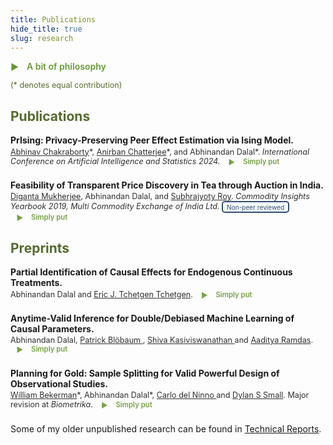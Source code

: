 ```yaml
---
title: Publications
hide_title: true
slug: research
---
```


<!-- # Conference Publications
 
<span style="font-size: 0.9em; font-weight: bold;">*[_PrIsing: Privacy-Preserving Peer Effect Estimation via Ising Model._](https://proceedings.mlr.press/v238/chakraborty24a.html)* [<i class="fa-solid fa-book"></i>](https://proceedings.mlr.press/v238/chakraborty24a.html) &nbsp; [<i class="ai ai-arxiv ai"></i>](https://arxiv.org/abs/2401.16596) &nbsp; [<i class="fab fa-github"></i>](https://github.com/anirbanc96/PrIsing)</span>     
<span style="font-size: 0.8em;">[Abhinav Chakraborty](https://abhinavc3.github.io/), Anirban Chatterjee, [Abhinandan Dalal](https://statistics.wharton.upenn.edu/profile/abdalal/). *International Conference on Artificial Intelligence and Statistics 2024*.</span>
 
<style>
  .content-container {
    display: flex;
    align-items: flex-start;
  }
  .text-container {
    flex-grow: 1;
  }

  .side-image {
    margin-top: 5px;
    margin-left: 30px; /* Adjust the space between the image and the text */
    max-width: 40%; /* Adjust the width of the image */
    border-radius: 2%; /* Make the image circular */
    overflow: hidden; /* Hide anything outside of the circle */
  }

  /* Responsive design for smaller screens */
  @media (max-width: 768px) {
    .side-image {
      max-width: 100%;
      margin-left: 0;
      margin-bottom: 20px;
    }

    .content-container {
      flex-direction: column;
    }
  }
</style>

# New aspects # 
-->

<!-- Icons: Academicons (scholarly) + Font Awesome (GitHub only) -->
<link rel="stylesheet" href="https://cdn.jsdelivr.net/gh/jpswalsh/academicons@1/css/academicons.min.css">
<link rel="stylesheet" href="https://cdnjs.cloudflare.com/ajax/libs/font-awesome/6.5.0/css/all.min.css"/>

<style>
  /* Publication layout (same feel as your research page) */
  .pub { margin: .9rem 0 1.4rem; }
  .pub .title { font-weight: 600; font-size: 1em; }
  .pub .meta { font-size: .9em; opacity: .9; margin-top: .15rem; }

  /* Olive theme */
  :root {
    --olive-color: rgb(102, 153, 51);
  }
  .olive-word { color: var(--olive-color); }

  .badge {
  display: inline-block;
  font-size: 0.8em;
  font-weight: 400;
  color: #1e3a5f;
  background-color: rgba(240, 255, 255, 0.6);  /* Azure background */
  padding: 0.15em 0.6em;
  border: 2px solid #1e3a5f;
  border-radius: 0.5em;
  vertical-align: middle;
}

  /* “Simply put” — inline label; body opens below */
  details.simple {
    display: inline;
    margin-left: .6rem;
    color: var(--olive-color);
  }
  details.simple > summary {
    cursor: pointer;
    list-style: none;
    display: inline-flex;
    align-items: center;
    gap: .4rem;
    font-weight: 600;
    font-size: 0.9em;
  }
  details.simple > summary::before {
    content: "▶";
    display: inline-block;
    transform: translateY(1px);
    transition: transform .15s;
  }
  details.simple[open] > summary::before { transform: rotate(90deg); }
  details.simple .body {
    display: block;
    font-size: .9rem;
    line-height: 1.35;
    color: #444;
    margin: .4rem 0 .2rem 1.4rem;
    max-width: 85%;
  }

  .content-container { display: flex; align-items: flex-start; }
  .text-container { flex-grow: 1; }
  .side-image {
    margin-top: 5px;
    margin-left: 30px;
    max-width: 40%;
    border-radius: 2%;
    overflow: hidden;
  }
  @media (max-width: 768px) {
    .side-image {
      max-width: 100%;
      margin-left: 0;
      margin-bottom: 20px;
    }
    .content-container { flex-direction: column; }
  }
</style>

<details class="simple" style="margin:1rem 0;">
  <summary style="font-size:1em;">
    <i class="fa-solid fa-cloud" aria-hidden="true"></i> A bit of philosophy
  </summary>
  <p class="body" style="font-size:0.95em; color:#555; margin:0.5rem 0 0 1.5rem;">
    There is a widening gap between how the public understands science and what scientists actually do, which has fueled mistrust.
    As baby steps toward closing this gap, I’ve added two-sentence gists to my works under “Simply put,” written in accessible everyday language.
  </p>
</details>

<span style = "color: #556B2F; font-size: 0.9em; "> (* denotes equal contribution) </span>

<h2 style="color: #556B2F;">Publications</h2>

<div class="pub">
  <div class="title">
    <span style="font-weight: bold;">
      <strong> PrIsing: Privacy-Preserving Peer Effect Estimation via Ising Model. </strong>
      <a href="https://proceedings.mlr.press/v238/chakraborty24a.html" aria-label="Proceedings of Machine Learning Research">
        <i class="fa-solid fa-book"></i>
      </a>
      <a href="https://arxiv.org/abs/2401.16596" aria-label="arXiv">
         <i class="ai ai-arxiv ai"></i>
      </a>
<!--       <a href="https://github.com/anirbanc96/ECMMD-CondTwoSamp" aria-label="GitHub repository">
        <i class="fab fa-github"></i>
      </a> -->
    </span>
  </div>
  <div class="meta">
   <a href = "https://abhinavc3.github.io/">Abhinav Chakraborty</a>*, 
   <a href = "https://anirbanc96.github.io/main/">Anirban Chatterjee</a>*, and
   Abhinandan Dalal*. 
   <em> International Conference on Artificial Intelligence and Statistics 2024. </em>
   <details class="simple">
     <summary><i class="ai ai-open-access ai"></i> Simply put </summary>
     <div class="body">
      Suppose you want to understand how contagious a disease is as it spreads through a network. At the same time, whether an individual is infected is highly sensitive information. In this work, we show how to protect everyone’s privacy while still estimating the disease’s contagiousness with reliable accuracy.
     </div>
   </details> 
  </div>
</div>

<div class="pub">
  <div class="title">
    <span style="font-weight: bold;">
      <strong>  Feasibility of Transparent Price Discovery in Tea through Auction in India.  </strong>
      <a href="https://www.mcxindia.com/docs/default-source/about-us/commodity-insights-yearbook/2019/02-emerging-trends/feasibility-of-transparent-price-discovery-in-tea-through-auction-in-india-dr-diganta-mukherjee-mr-abhinandan-dalal-and-mr-subhrajyoty-roy.pdf?sfvrsn=ab5bb390_2">
        <i class="fa-solid fa-book"></i>
      </a>
     </span>
  </div>
  <div class="meta">
   <a href = "https://isi.irins.org/profile/111450">Diganta Mukherjee</a>, 
   Abhinandan Dalal, and 
   <a href = "https://www.statwizard.in/">Subhrajyoty Roy</a>.  
   <em> Commodity Insights Yearbook 2019, Multi Commodity Exchange of India Ltd. </em> 
   <span class="badge">Non-peer reviewed</span>
   <details class="simple">
     <summary><i class="ai ai-open-access ai"></i> Simply put </summary>
     <div class="body">We study the factors that influence tea prices when tea-gardens in India auction their leaves to teahouses. In particular, we highlight the role of professional tea-tasters who provide manual valuations.</div>
   </details>
  </div>
</div>



<h2 style="color: #556B2F;">Preprints</h2>

<div class="pub">
  <div class="title">
    <span style="font-weight: bold;">
      <strong> Partial Identification of Causal Effects for Endogenous Continuous Treatments. </strong>
      <a href="https://arxiv.org/abs/2508.13946" aria-label="arXiv">
        <i class="ai ai-arxiv ai"></i>
      </a>
<!--       <a href="https://github.com/anirbanc96/ECMMD-CondTwoSamp" aria-label="GitHub repository">
        <i class="fab fa-github"></i>
      </a> -->
    </span>
  </div>
  <div class="meta">Abhinandan Dalal and <a href = "https://statistics.wharton.upenn.edu/profile/ett/">Eric J. Tchetgen Tchetgen</a>. 
   <details class="simple">
     <summary><i class="ai ai-open-access ai"></i> Simply put </summary>
     <div class="body">An effect is causal only if it cannot be explained away by other factors. But what if some relevant factor is unmeasured? We study the sensitivity of causal claims to such unobserved confounding, focusing on continuous treatments (e.g., varying levels of exposure to secondhand smoke) and their effects on outcomes (e.g., children’s blood lead levels). Using machine learning, we estimate how much the outcome could vary once we account for potentially unmeasured biases.
     </div>
   </details>
  </div>
</div>

<div class="pub">
  <div class="title">
    <span style="font-weight: bold;">
      <strong> Anytime-Valid Inference for Double/Debiased Machine Learning of Causal Parameters. </strong>
      <a href="https://arxiv.org/abs/2408.09598" aria-label="arXiv">
        <i class="ai ai-arxiv ai"></i>
      </a>
<!--       <a href="https://github.com/anirbanc96/ECMMD-CondTwoSamp" aria-label="GitHub repository">
        <i class="fab fa-github"></i>
      </a> -->
    </span>
  </div>
  <div class="meta">Abhinandan Dalal, 
   <a href = "https://www.amazon.science/author/patrick-bloebaum">Patrick Bl&ouml;baum </a>, <a href = "https://www.shivakasiviswanathan.com/">Shiva Kasiviswanathan </a> and 
   <a href = "https://www.stat.cmu.edu/~aramdas/">Aaditya Ramdas</a>. 
   <details class="simple">
     <summary><i class="ai ai-open-access ai"></i> Simply put
     </summary>
     <div class="body">A doctor wants to test a pill by giving some people the pill and others a look-alike candy. Not everyone takes what they are given. The doctor checks results as the study goes on—ready to stop early if the pill looks harmful, or to recommend it widely if it looks helpful. In this work, we show how such continuous monitoring can be done without making the doctor’s conclusions invalid (and many more such problems), even when using machine-learning–based inference. </div>
   </details>
  </div>
</div>

<div class="pub">
  <div class="title">
    <span style="font-weight: bold;">
      <strong>  Planning for Gold: Sample Splitting for Valid Powerful Design of Observational Studies.  </strong>
      <a href="https://arxiv.org/abs/2406.00866" aria-label="arXiv">
        <i class="ai ai-arxiv ai"></i>
      </a>
<!--       <a href="https://github.com/anirbanc96/ECMMD-CondTwoSamp" aria-label="GitHub repository">
        <i class="fab fa-github"></i>
      </a> -->
    </span>
  </div>
  <div class="meta">
   <a href = "https://willbekerman.github.io/research/">William Bekerman</a>*, 
   Abhinandan Dalal*,
   <a href = "https://blogs.worldbank.org/en/team/c/carlo-del-ninno">Carlo del Ninno </a> and 
   <a href = "https://statistics.wharton.upenn.edu/profile/dsmall/">Dylan S Small</a>.  
   Major revision at <em>Biometrika</em>.
   <details class="simple">
     <summary><i class="ai ai-open-access ai"></i> Simply put </summary>
     <div class="body">Sometimes researchers want to peek at part of the data to see what they are dealing with. But once they do, that part can no longer count toward the final analysis, which means losing valuable sample size. On the other hand, studies that are not true experiments risk being swayed by hidden factors. In this work, we show a common solution: in your peek, focus on outcomes that are least likely to be distorted by any hidden influences.
     </div>
   </details>
  </div>
</div>

<p style="font-size:1em;">
  Some of my older unpublished research can be found in
  <a href="/reports/">Technical Reports</a>.
</p>


